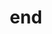 ---
category: 3-letters
denotation: null
name: end
reference_link: https://www.etymonline.com/word/end
root_language: null
root_name: null
title: end
type: free
word_sums:
- respelling: end
  sum: 'End + '
---